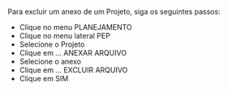 Para excluir um anexo de um Projeto, siga os seguintes passos:

* Clique no menu PLANEJAMENTO
* Clique no menu lateral PEP
* Selecione o Projeto
* Clique em ... ANEXAR ARQUIVO
* Selecione o anexo
* Clique em ... EXCLUIR ARQUIVO
* Clique em SIM